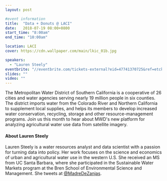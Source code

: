 ```yaml
---
layout: post

#event information
title:  "Data + Donuts @ LACI"
date:   2018-07-19 08:00+0800
start_time: "8:00am"
end_time: "10:00am"

location: LACI
cover: https://cdn.wallpaper.com/main/lkic_01b.jpg

speakers:
  - "Lauren Steely"
eventbrite: "//eventbrite.com/tickets-external?eid=47741370725&ref=etckt"
slides: ""
video: ""
---
```


The Metropolitan Water District of Southern California is a cooperative of 26 cities and water agencies serving nearly 19 million people in six counties. The district imports water from the Colorado River and Northern California to supplement local supplies, and helps its members to develop increased water conservation, recycling, storage and other resource-management programs. Join us this month to hear about MWD's new platform for analyzing agricultural water use data from satellite imagery.

#### About Lauren Steely

Lauren Steely is a water resources analyst and data scientist with a passion for turning data into policy. Her work focuses on the science and economics of urban and agricultural water use in the western U.S. She received an MS from UC Santa Barbara, where she participated in the Sustainable Water Markets program at the Bren School of Environmental Science and Management. She tweets at [@MadreDeZanjas](https://twitter.com/MadreDeZanjas).
